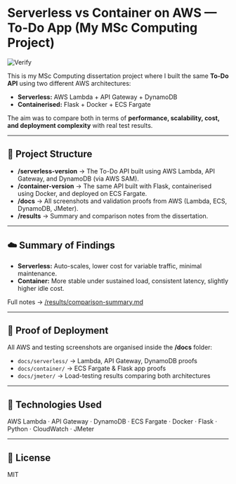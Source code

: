 # Serverless vs Container on AWS — To-Do App (My MSc Computing Project)
![Verify](https://github.com/sujithaakathirvel/serverless-vs-container-aws/actions/workflows/verify.yml/badge.svg)

This is my MSc Computing dissertation project where I built the same **To-Do API** using two different AWS architectures:
- **Serverless:** AWS Lambda + API Gateway + DynamoDB  
- **Containerised:** Flask + Docker + ECS Fargate  

The aim was to compare both in terms of **performance, scalability, cost, and deployment complexity** with real test results.

---

## 🧩 Project Structure

- **/serverless-version** → The To-Do API built using AWS Lambda, API Gateway, and DynamoDB (via AWS SAM).  
- **/container-version** → The same API built with Flask, containerised using Docker, and deployed on ECS Fargate.  
- **/docs** → All screenshots and validation proofs from AWS (Lambda, ECS, DynamoDB, JMeter).  
- **/results** → Summary and comparison notes from the dissertation.

---

## ☁️ Summary of Findings
- **Serverless:** Auto-scales, lower cost for variable traffic, minimal maintenance.  
- **Container:** More stable under sustained load, consistent latency, slightly higher idle cost.

Full notes → [/results/comparison-summary.md](results/comparison-summary.md)

---

## 📸 Proof of Deployment
All AWS and testing screenshots are organised inside the **/docs** folder:
- `docs/serverless/` → Lambda, API Gateway, DynamoDB proofs  
- `docs/container/` → ECS Fargate & Flask app proofs  
- `docs/jmeter/` → Load-testing results comparing both architectures

---

## 🧠 Technologies Used
AWS Lambda · API Gateway · DynamoDB · ECS Fargate · Docker · Flask · Python · CloudWatch · JMeter

---

## 📜 License
MIT
